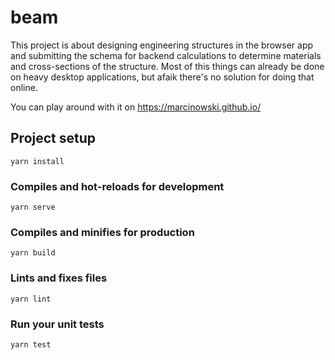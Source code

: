# beam

This project is about designing engineering structures in the browser app and submitting the schema for backend calculations to determine materials and cross-sections of the structure.
Most of this things can already be done on heavy desktop applications, but afaik there's no solution for doing that online.

You can play around with it on
https://marcinowski.github.io/

## Project setup
```
yarn install
```

### Compiles and hot-reloads for development
```
yarn serve
```

### Compiles and minifies for production
```
yarn build
```

### Lints and fixes files
```
yarn lint
```

### Run your unit tests
```
yarn test
```
